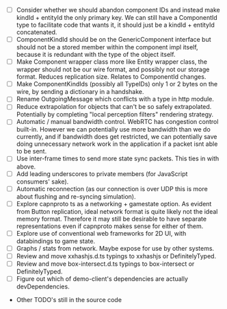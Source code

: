 - [ ] Consider whether we should abandon component IDs and instead make kindId + entityId the only primary key.
      We can still have a ComponentId type to facilitate code that wants it, it should just be a kindId + entityId concatenated.
- [ ] ComponentKindId should be on the GenericComponent interface but should not be a stored member within the component impl itself, because it is redundant with the type of the object itself.
- [ ] Make Component wrapper class more like Entity wrapper class, the wrapper should not be our wire format, and possibly not our storage format. Reduces replication size.
      Relates to ComponentId changes.
- [ ] Make ComponentKindIds (possibly all TypeIDs) only 1 or 2 bytes on the wire, by sending a dictionary in a handshake.
- [ ] Rename OutgoingMessage which conflicts with a type in http module.
- [ ] Reduce extrapolation for objects that can't be so safely extrapolated. Potentially by completing "local perception filters" rendering strategy.
- [ ] Automatic / manual bandwidth control. WebRTC has congestion control built-in. However we can potentially use more bandwidth than we do currently,
      and if bandwidth does get restricted, we can potentially save doing unnecessary network work in the application if a packet isnt able to be sent.
- [ ] Use inter-frame times to send more state sync packets. This ties in with above.
- [ ] Add leading underscores to private members (for JavaScript consumers' sake).
- [ ] Automatic reconnection (as our connection is over UDP this is more about flushing and re-syncing simulation).
- [ ] Explore capnproto ts as a networking + gamestate option. As evident from Button replication, ideal network format is quite likely not the ideal memory format.
      Therefore it may still be desirable to have separate representations even if capnproto makes sense for either of them.
- [ ] Explore use of conventional web frameworks for 2D UI, with databindings to game state.
- [ ] Graphs / stats from network. Maybe expose for use by other systems.
- [ ] Review and move xxhashjs.d.ts typings to xxhashjs or DefinitelyTyped.
- [ ] Review and move box-intersect.d.ts typings to box-intersect or DefinitelyTyped.
- [ ] Figure out which of demo-client's dependencies are actually devDependencies.
- Other TODO's still in the source code
